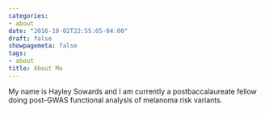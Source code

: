 ```yaml
---
categories:
- about
date: "2016-10-02T22:55:05-04:00"
draft: false
showpagemeta: false
tags:
- about
title: About Me
---
```


My name is Hayley Sowards and I am currently a postbaccalaureate fellow doing post-GWAS functional analysis of melanoma risk variants. 
